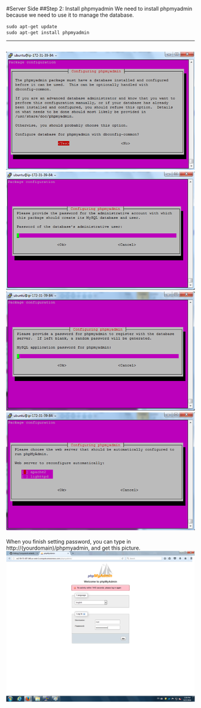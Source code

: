 #Server Side
##Step 2: Install phpmyadmin
We need to install phpmyadmin because we need to use it to manage the database. 
```
sudo apt-get update
sudo apt-get install phpmyadmin
```
---
![alt text](https://github.com/JunFeng1013/ComputerAvailability/blob/master/Picture/step2-1.png)
![alt text](https://github.com/JunFeng1013/ComputerAvailability/blob/master/Picture/step2-2.png)
![alt text](https://github.com/JunFeng1013/ComputerAvailability/blob/master/Picture/step2-3.png)
![alt text](https://github.com/JunFeng1013/ComputerAvailability/blob/master/Picture/step2-4.png)
---
When you finish setting password, you can type in http://(yourdomain)/phpmyadmin, and get this picture.
![alt text](https://github.com/JunFeng1013/ComputerAvailability/blob/master/Picture/step2-5.png)

